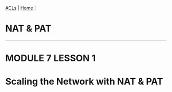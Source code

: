 [ACLs](Cisco2-6.md)		|		[Home](index.html)		|		 

# NAT & PAT
------------

MODULE 7 LESSON 1
=================

# Scaling the Network with NAT & PAT

